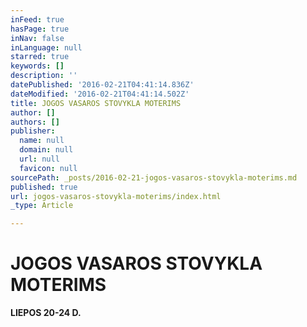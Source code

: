 ```yaml
---
inFeed: true
hasPage: true
inNav: false
inLanguage: null
starred: true
keywords: []
description: ''
datePublished: '2016-02-21T04:41:14.836Z'
dateModified: '2016-02-21T04:41:14.502Z'
title: JOGOS VASAROS STOVYKLA MOTERIMS
author: []
authors: []
publisher:
  name: null
  domain: null
  url: null
  favicon: null
sourcePath: _posts/2016-02-21-jogos-vasaros-stovykla-moterims.md
published: true
url: jogos-vasaros-stovykla-moterims/index.html
_type: Article

---
```

# JOGOS VASAROS STOVYKLA MOTERIMS

**LIEPOS 20-24 D.**